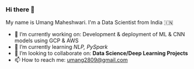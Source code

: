 ### Hi there 👋

My name is Umang Maheshwari. I'm a Data Scientist from India :india:

- 🔭 I’m currently working on: Development & deployment of ML & CNN models using GCP & AWS
- 🌱 I’m currently learning *NLP, PySpark*
- 👯 I’m looking to collaborate on: **Data Science/Deep Learning Projects**
- 📫 How to reach me: umang2809@gmail.com



